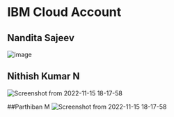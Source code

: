 # IBM Cloud Account 

## Nandita Sajeev
![image](https://user-images.githubusercontent.com/71515520/201830197-c057c22f-8951-407c-803f-6715bbd01884.png)

## Nithish Kumar N
![Screenshot from 2022-11-15 18-17-58](https://user-images.githubusercontent.com/96137585/201923663-1318c5fe-3c9e-4884-a7f3-59bba075364c.png)

##Parthiban M
![Screenshot from 2022-11-15 18-17-58](https://user-images.githubusercontent.com/96137585/201924102-f7c1d1fe-608d-4501-ab7c-c8a39bb2c9b5.png)




